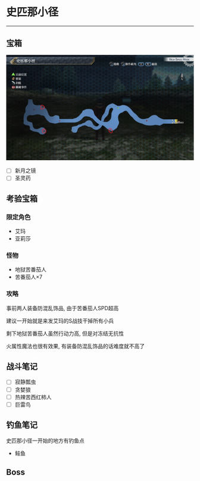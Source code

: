 # 史匹那小径

---

## 宝箱

![史匹那小径](../images/map_史匹那小径.jpg)

- [ ]  新月之镜
- [ ]  圣灵药

## 考验宝箱

### 限定角色

- 艾玛
- 亚莉莎

### 怪物

- 地狱苦番茄人
- 苦番茄人×7

### 攻略

事前两人装备防混乱饰品, 由于苦番茄人SPD超高

建议一开始就是来发艾玛的S战技干掉所有小兵

剩下地狱苦番茄人虽然行动力高, 但是对冻结无抗性

火属性魔法也很有效果, 有装备防混乱饰品的话难度就不高了

## 战斗笔记

- [ ] 寂静瓢虫
- [ ] 贪婪狼
- [ ] 热辣苦西红柿人
- [ ] 巨雷鸟

## 钓鱼笔记

史匹那小径一开始的地方有钓鱼点

- 鲑鱼

## Boss